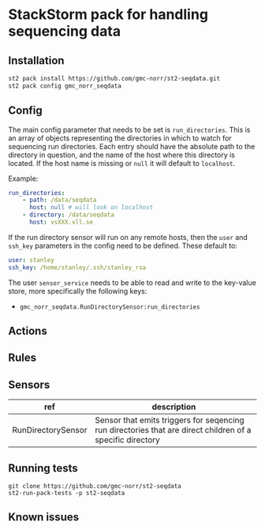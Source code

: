 # StackStorm pack for handling sequencing data

## Installation

```bash
st2 pack install https://github.com/gmc-norr/st2-seqdata.git
st2 pack config gmc_norr_seqdata
```

## Config

The main config parameter that needs to be set is `run_directories`. This is an array of objects representing the directories in which to watch for sequencing run directories. Each entry should have the absolute path to the directory in question, and the name of the host where this directory is located. If the host name is missing or `null` it will default to `localhost`.

Example:

```yaml
run_directories:
    - path: /data/seqdata
      host: null # will look on localhost
    - directory: /data/seqdata
      host: vsXXX.vll.se
```

If the run directory sensor will run on any remote hosts, then the `user` and `ssh_key` parameters in the config need to be defined. These default to:

```yaml
user: stanley
ssh_key: /home/stanley/.ssh/stanley_rsa
```

The user `sensor_service` needs to be able to read and write to the key-value store, more specifically the following keys:

- `gmc_norr_seqdata.RunDirectorySensor:run_directories`

## Actions


## Rules


## Sensors

ref | description
--- | ---
RunDirectorySensor | Sensor that emits triggers for seqencing run directories that are direct children of a specific directory

## Running tests

```
git clone https://github.com/gmc-norr/st2-seqdata
st2-run-pack-tests -p st2-seqdata
```

## Known issues


